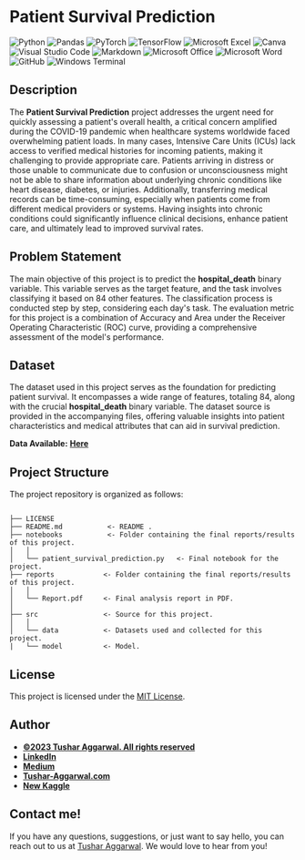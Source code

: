 # Patient Survival Prediction


![Python](https://img.shields.io/badge/Python-3776AB.svg?style=for-the-badge&logo=Python&logoColor=white)
![Pandas](https://img.shields.io/badge/pandas-%23150458.svg?style=for-the-badge&logo=pandas&logoColor=white)
![PyTorch](https://img.shields.io/badge/PyTorch-%23EE4C2C.svg?style=for-the-badge&logo=PyTorch&logoColor=white)
![TensorFlow](https://img.shields.io/badge/TensorFlow-%23FF6F00.svg?style=for-the-badge&logo=TensorFlow&logoColor=white)
![Microsoft Excel](https://img.shields.io/badge/Microsoft_Excel-217346?style=for-the-badge&logo=microsoft-excel&logoColor=white)
![Canva](https://img.shields.io/badge/Canva-%2300C4CC.svg?style=for-the-badge&logo=Canva&logoColor=white)
![Visual Studio Code](https://img.shields.io/badge/Visual%20Studio%20Code-0078d7.svg?style=for-the-badge&logo=visual-studio-code&logoColor=white)
![Markdown](https://img.shields.io/badge/markdown-%23000000.svg?style=for-the-badge&logo=markdown&logoColor=white)
![Microsoft Office](https://img.shields.io/badge/Microsoft_Office-D83B01?style=for-the-badge&logo=microsoft-office&logoColor=white)
![Microsoft Word](https://img.shields.io/badge/Microsoft_Word-2B579A?style=for-the-badge&logo=microsoft-word&logoColor=white)
![GitHub](https://img.shields.io/badge/github-%23121011.svg?style=for-the-badge&logo=github&logoColor=white)
![Windows Terminal](https://img.shields.io/badge/Windows%20Terminal-%234D4D4D.svg?style=for-the-badge&logo=windows-terminal&logoColor=white)






## Description

The **Patient Survival Prediction** project addresses the urgent need for quickly assessing a patient's overall health, a critical concern amplified during the COVID-19 pandemic when healthcare systems worldwide faced overwhelming patient loads. In many cases, Intensive Care Units (ICUs) lack access to verified medical histories for incoming patients, making it challenging to provide appropriate care. Patients arriving in distress or those unable to communicate due to confusion or unconsciousness might not be able to share information about underlying chronic conditions like heart disease, diabetes, or injuries. Additionally, transferring medical records can be time-consuming, especially when patients come from different medical providers or systems. Having insights into chronic conditions could significantly influence clinical decisions, enhance patient care, and ultimately lead to improved survival rates.

## Problem Statement

The main objective of this project is to predict the **hospital_death** binary variable. This variable serves as the target feature, and the task involves classifying it based on 84 other features. The classification process is conducted step by step, considering each day's task. The evaluation metric for this project is a combination of Accuracy and Area under the Receiver Operating Characteristic (ROC) curve, providing a comprehensive assessment of the model's performance.

## Dataset

The dataset used in this project serves as the foundation for predicting patient survival. It encompasses a wide range of features, totaling 84, along with the crucial **hospital_death** binary variable. The dataset source is provided in the accompanying files, offering valuable insights into patient characteristics and medical attributes that can aid in survival prediction.

**Data Available:** **[Here](https://journals.lww.com/ccmjournal/Citation/2019/01001/33__THE_GLOBAL_OPEN_SOURCE_SEVERITY_OF_ILLNESS.36.aspx)**


## Project Structure

The project repository is organized as follows:

```

├── LICENSE
├── README.md           <- README .
├── notebooks           <- Folder containing the final reports/results of this project.
│   │
│   └── patient_survival_prediction.py   <- Final notebook for the project.
├── reports            <- Folder containing the final reports/results of this project.
│   │
│   └── Report.pdf     <- Final analysis report in PDF.
│   
├── src                <- Source for this project.
│   │
│   └── data           <- Datasets used and collected for this project.
|   └── model          <- Model.

```

## License

This project is licensed under the [MIT License](LICENSE).
## Author
- <ins><b>©2023 Tushar Aggarwal. All rights reserved</b></ins>
- <b>[LinkedIn](https://www.linkedin.com/in/tusharaggarwalinseec/)</b>
- <b>[Medium](https://medium.com/@tushar_aggarwal)</b> 
- <b>[Tushar-Aggarwal.com](https://www.tushar-aggarwal.com/)</b>
- <b>[New Kaggle](https://www.kaggle.com/tagg27)</b> 

## Contact me!
If you have any questions, suggestions, or just want to say hello, you can reach out to us at [Tushar Aggarwal](mailto:info@tushar-aggarwal.com). We would love to hear from you!